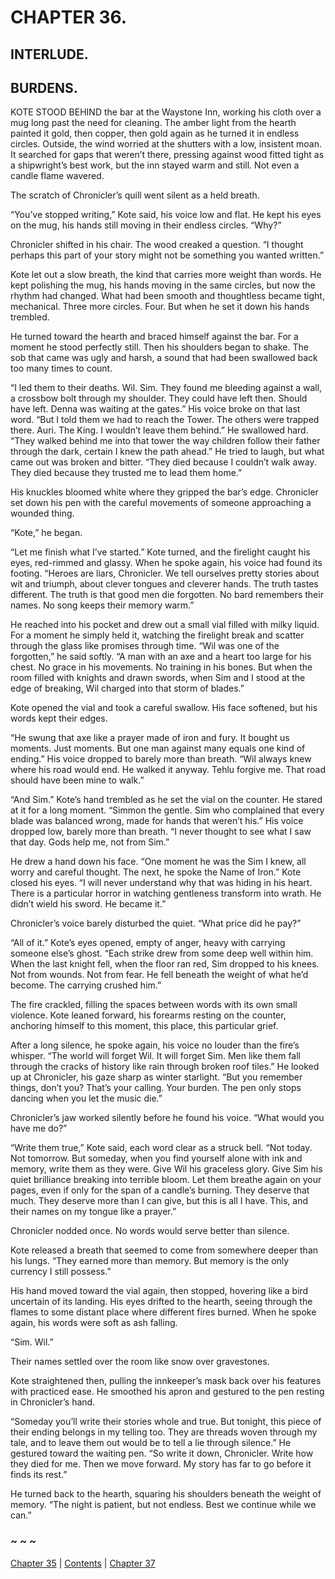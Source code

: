 # CHAPTER 36.

## INTERLUDE.

## BURDENS.


KOTE STOOD BEHIND the bar at the Waystone Inn, working his cloth over a mug long past the need for cleaning. The amber light from the hearth painted it gold, then copper, then gold again as he turned it in endless circles. Outside, the wind worried at the shutters with a low, insistent moan. It searched for gaps that weren’t there, pressing against wood fitted tight as a shipwright’s best work, but the inn stayed warm and still. Not even a candle flame wavered.  

The scratch of Chronicler’s quill went silent as a held breath.  

“You’ve stopped writing,” Kote said, his voice low and flat. He kept his eyes on the mug, his hands still moving in their endless circles. “Why?”  

Chronicler shifted in his chair. The wood creaked a question. “I thought perhaps this part of your story might not be something you wanted written.”  

Kote let out a slow breath, the kind that carries more weight than words. He kept polishing the mug, his hands moving in the same circles, but now the rhythm had changed. What had been smooth and thoughtless became tight, mechanical. Three more circles. Four. But when he set it down his hands trembled.  

He turned toward the hearth and braced himself against the bar. For a moment he stood perfectly still. Then his shoulders began to shake. The sob that came was ugly and harsh, a sound that had been swallowed back too many times to count.  

“I led them to their deaths. Wil. Sim. They found me bleeding against a wall, a crossbow bolt through my shoulder. They could have left then. Should have left. Denna was waiting at the gates.” His voice broke on that last word. “But I told them we had to reach the Tower. The others were trapped there. Auri. The King. I wouldn’t leave them behind.” He swallowed hard. “They walked behind me into that tower the way children follow their father through the dark, certain I knew the path ahead.” He tried to laugh, but what came out was broken and bitter. “They died because I couldn’t walk away. They died because they trusted me to lead them home.”  

His knuckles bloomed white where they gripped the bar’s edge. Chronicler set down his pen with the careful movements of someone approaching a wounded thing.  

“Kote,” he began.  

“Let me finish what I’ve started.” Kote turned, and the firelight caught his eyes, red-rimmed and glassy. When he spoke again, his voice had found its footing. “Heroes are liars, Chronicler. We tell ourselves pretty stories about wit and triumph, about clever tongues and cleverer hands. The truth tastes different. The truth is that good men die forgotten. No bard remembers their names. No song keeps their memory warm.”  

He reached into his pocket and drew out a small vial filled with milky liquid. For a moment he simply held it, watching the firelight break and scatter through the glass like promises through time. “Wil was one of the forgotten,” he said softly. “A man with an axe and a heart too large for his chest. No grace in his movements. No training in his bones. But when the room filled with knights and drawn swords, when Sim and I stood at the edge of breaking, Wil charged into that storm of blades.”  

Kote opened the vial and took a careful swallow. His face softened, but his words kept their edges.  

“He swung that axe like a prayer made of iron and fury. It bought us moments. Just moments. But one man against many equals one kind of ending.” His voice dropped to barely more than breath. “Wil always knew where his road would end. He walked it anyway. Tehlu forgive me. That road should have been mine to walk.”  

“And Sim.” Kote’s hand trembled as he set the vial on the counter. He stared at it for a long moment. “Simmon the gentle. Sim who complained that every blade was balanced wrong, made for hands that weren’t his.” His voice dropped low, barely more than breath. “I never thought to see what I saw that day. Gods help me, not from Sim.”  

He drew a hand down his face. “One moment he was the Sim I knew, all worry and careful thought. The next, he spoke the Name of Iron.” Kote closed his eyes. “I will never understand why that was hiding in his heart. There is a particular horror in watching gentleness transform into wrath. He didn’t wield his sword. He became it.”  

Chronicler’s voice barely disturbed the quiet. “What price did he pay?”  

“All of it.” Kote’s eyes opened, empty of anger, heavy with carrying someone else’s ghost. “Each strike drew from some deep well within him. When the last knight fell, when the floor ran red, Sim dropped to his knees. Not from wounds. Not from fear. He fell beneath the weight of what he’d become. The carrying crushed him.”  

The fire crackled, filling the spaces between words with its own small violence. Kote leaned forward, his forearms resting on the counter, anchoring himself to this moment, this place, this particular grief.  

After a long silence, he spoke again, his voice no louder than the fire’s whisper. “The world will forget Wil. It will forget Sim. Men like them fall through the cracks of history like rain through broken roof tiles.” He looked up at Chronicler, his gaze sharp as winter starlight. “But you remember things, don’t you? That’s your calling. Your burden. The pen only stops dancing when you let the music die.”  

Chronicler’s jaw worked silently before he found his voice. “What would you have me do?”  

“Write them true,” Kote said, each word clear as a struck bell. “Not today. Not tomorrow. But someday, when you find yourself alone with ink and memory, write them as they were. Give Wil his graceless glory. Give Sim his quiet brilliance breaking into terrible bloom. Let them breathe again on your pages, even if only for the span of a candle’s burning. They deserve that much. They deserve more than I can give, but this is all I have. This, and their names on my tongue like a prayer.”  

Chronicler nodded once. No words would serve better than silence.  

Kote released a breath that seemed to come from somewhere deeper than his lungs. “They earned more than memory. But memory is the only currency I still possess.”  

His hand moved toward the vial again, then stopped, hovering like a bird uncertain of its landing. His eyes drifted to the hearth, seeing through the flames to some distant place where different fires burned. When he spoke again, his words were soft as ash falling.  

“Sim. Wil.”  

Their names settled over the room like snow over gravestones.  

Kote straightened then, pulling the innkeeper’s mask back over his features with practiced ease. He smoothed his apron and gestured to the pen resting in Chronicler’s hand.  

“Someday you’ll write their stories whole and true. But tonight, this piece of their ending belongs in my telling too. They are threads woven through my tale, and to leave them out would be to tell a lie through silence.” He gestured toward the waiting pen. “So write it down, Chronicler. Write how they died for me. Then we move forward. My story has far to go before it finds its rest.”  

He turned back to the hearth, squaring his shoulders beneath the weight of memory. “The night is patient, but not endless. Best we continue while we can.”  

### ~ ~ ~

[Chapter 35](CHAPTER_35.md) | [Contents](Contents.md) | [Chapter 37](CHAPTER_37.md)
